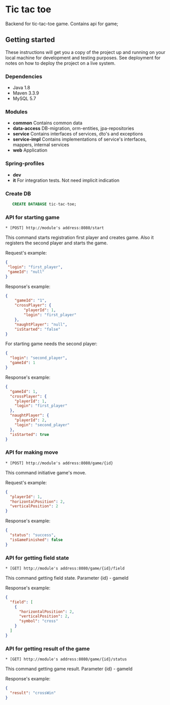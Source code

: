 # Tic tac toe
Backend for tic-tac-toe game. Contains api for game;

## Getting started

These instructions will get you a copy of the project up and running on your local machine for development and testing purposes. See deployment for notes on how to deploy the project on a live system.

### Dependencies

* Java 1.8
* Maven 3.3.9
* MySQL 5.7

### Modules

* **common** Contains common data
* **data-access** DB-migration, orm-entities, jpa-repositories
* **service** Contains interfaces of services, dto's and exceptions
* **service-impl** Contains implementations of service's interfaces, mappers, internal services
* **web** Application

### Spring-profiles

* **dev** 
* **it** For integration tests. Not need implicit indication

### Create DB

```sql
   CREATE DATABASE tic-tac-toe;
```

### API for starting game

```
* [POST] http://module's address:8080/start
```

This command starts registration first player and creates game. Also it registers the second player and starts the game.
 
 Request's example:
 ```json
{
  "login": "first_player",
  "gameId": "null"
}
```

Response's example:
```json
{
    "gameId": "1",
    "crossPlayer": {
        "playerId": 1,
        "login": "first_player"
    },
    "naughtPlayer": "null",
    "isStarted": "false"
}
```

For starting game needs the second player:
```json
{
  "login": "second_player",
  "gameId": 1
}
```

Response's example:
```json
{
  "gameId": 1,
  "crossPlayer": {
    "playerId": 1,
    "login": "first_player"
  },
  "naughtPlayer": {
    "playerId": 2,
    "login": "second_player"
  },
  "isStarted": true
}
```

### API for making move

```
* [POST] http://module's address:8080/game/{id}
```

This command initiative game's move.

Request's example:
```json
{
  "playerId": 1,
  "horizontalPosition": 2,
  "verticalPosition": 2
}
```

Response's example:
```json
{
  "status": "success",
  "isGameFinished": false
}
```

### API for getting field state

```
* [GET] http://module's address:8080/game/{id}/field
```

This command getting field state. Parameter {id} - gameId

Response's example:
```json
{
  "field": [
    {
      "horizontalPosition": 2,
      "verticalPosition": 2,
      "symbol": "cross"
    }
  ]
}
```

### API for getting result of the game

```
* [GET] http://module's address:8080/game/{id}/status
```

This command getting game result. Parameter {id} - gameId

Response's example:
```json
{
  "result": "crossWin"
}
```
